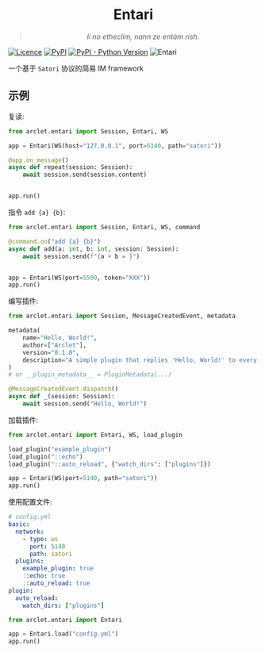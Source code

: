 <div align="center"> 
  
# Entari

  > _lí no etheclim, nann ze entám rish._
  
</div>

[![Licence](https://img.shields.io/github/license/ArcletProject/Entari)](https://github.com/ArcletProject/Entari/blob/main/LICENSE)
[![PyPI](https://img.shields.io/pypi/v/arclet-entari)](https://pypi.org/project/arclet-entari)
[![PyPI - Python Version](https://img.shields.io/pypi/pyversions/arclet-entari)](https://www.python.org/)
![Entari](https://img.shields.io/badge/Arclet-Entari-2564c2.svg)

一个基于 `Satori` 协议的简易 IM framework

## 示例

复读:

```python
from arclet.entari import Session, Entari, WS

app = Entari(WS(host="127.0.0.1", port=5140, path="satori"))

@app.on_message()
async def repeat(session: Session):
    await session.send(session.content)


app.run()
```

指令 `add {a} {b}`:

```python
from arclet.entari import Session, Entari, WS, command

@command.on("add {a} {b}")
async def add(a: int, b: int, session: Session):
    await session.send(f"{a + b = }")


app = Entari(WS(port=5500, token="XXX"))
app.run()
```

编写插件:

```python
from arclet.entari import Session, MessageCreatedEvent, metadata

metadata(
    name="Hello, World!",
    author=["Arclet"],
    version="0.1.0",
    description="A simple plugin that replies 'Hello, World!' to every message."
)
# or __plugin_metadata__ = PluginMetadata(...)

@MessageCreatedEvent.dispatch()
async def _(session: Session):
    await session.send("Hello, World!")
```

加载插件:

```python
from arclet.entari import Entari, WS, load_plugin

load_plugin("example_plugin")
load_plugin("::echo")
load_plugin("::auto_reload", {"watch_dirs": ["plugins"]})

app = Entari(WS(port=5140, path="satori"))
app.run()
```

使用配置文件:
```yaml
# config.yml
basic:
  network:
    - type: ws
      port: 5140
      path: satori
  plugins:
    example_plugin: true
    ::echo: true
    ::auto_reload: true
plugin:
  auto_reload:
    watch_dirs: ["plugins"]
```

```python
from arclet.entari import Entari

app = Entari.load("config.yml")
app.run()
```
